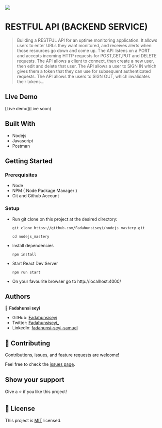 ![](https://img.shields.io/badge/Microverse-blueviolet)

# RESTFUL API (BACKEND SERVICE)

> Building a RESTFUL API for an uptime monitoring application. It allows users to enter URLs they want monitored, and receives alerts when those resources go down and come up.
> The API listens on a PORT and accepts incoming HTTP requests for POST,GET,PUT and DELETE requests.
> The API allows a client to connect, then create a new user, then edit and delete that user. The API allows a user to SIGN  IN which gives them a token that they can use for subsequent authenticated requests. The API allows the users to SIGN OUT,
 which invalidates their tokens...

## Live Demo

[Live demo](Live soon)
## Built With

- Nodejs
- Javascript
- Postman

## Getting Started

### Prerequisites

- Node
- NPM ( Node Package Manager )
- Git and Github Account

### Setup

- Run git clone on this project at the desired directory:
  ```
  git clone https://github.com/Fadahunsiseyi/nodejs_mastery.git
  ```
  ```
  cd nodejs_mastery
  ```
- Install dependencies

  ```
  npm install
  ```

- Start React Dev Server
  ```
  npm run start
  ```
- On your favourite browser go to http://localhost:4000/
## Authors

👤 **Fadahunsi seyi**

- GitHub: [Fadahunsiseyi](https://github.com/Fadahunsiseyi)
- Twitter: [Fadahunsiseyi_](https://twitter.com/@Fadahunsiseyi_)
- LinkedIn: [fadahunsi-seyi-samuel](https://www.linkedin.com/in/fadahunsi-seyi-samuel-49191a209/)


## 🤝 Contributing

Contributions, issues, and feature requests are welcome!

Feel free to check the [issues page](https://github.com/Fadahunsiseyi/nodejs_mastery/issues).

## Show your support

Give a ⭐️ if you like this project!

## 📝 License

This project is [MIT](https://github.com/Fadahunsiseyi/nodejs_mastery/blob/develop/LICENSE) licensed.
